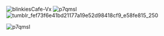 ![blinkiesCafe-Vx](https://github.com/user-attachments/assets/ae1282d2-7cc0-4d05-a2e7-b4ed941adbc7)
![p7qmsl](https://github.com/user-attachments/assets/2d0db6a4-72ac-4a28-a2c1-a8008dcb118d)
![tumblr_fef73f6e41bd21177a19e52d98418cf9_e58fe815_250](https://github.com/user-attachments/assets/dc63e211-dba7-4639-888e-002b14da9531)

![p7qmsl](https://github.com/user-attachments/assets/2d0db6a4-72ac-4a28-a2c1-a8008dcb118d)
